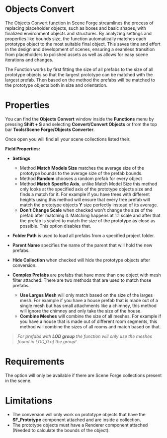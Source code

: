﻿
# Objects Convert

The Objects Convert function in Scene Forge streamlines the process of replacing placeholder objects, such as boxes and basic shapes, with finalized environment objects and structures. By analyzing settings and properties like bounds size, the function automatically matches each prototype object to the most suitable final object. This saves time and effort in the design and development of scenes, ensuring a seamless transition from placeholders to polished assets as well as allows for easy scene iterations and changes.

The Function works by first fitting the size of all prefabs to the size of all prototype objects so that the largest prototype can be matched with the largest prefab. Then based on the method the prefabs will be matched to the prototype objects both in size and orientation.

# Properties

You can find the **Objects Convert** window inside the **Functions** menu by pressing **Shift + S** and selecting **Convert/Convert Objects** or from the top bar **Tools/Scene Forge/Objects Converter**.

Once open you will find all your scene collections listed their.

**Field Properties:**

- **Settings**

	- Method **Match Models Size** matches the average size of the prototype bounds to the average size of the prefab bounds.
	- Method **Random** chooses a random prefab for every object
	- Method **Match Specific Axis**, unlike Match Model Size this method only looks at the specified axis of the prototype objects size and finds a match for it. For example if you have trees with different heights using this method will ensure that every tree prefab will match the prototype objects **Y** size perfectly instead of its average.
	- **Don't Change Scale** when checked won't change the size of the prefab after matching it. Matching happens at 1:1 scale and after that the prefab is scaled to match the size of the prototype as close as possible. This option disables that. 
	
- **Folder Path** is used to load all prefabs from a specified project folder.
- **Parent Name** specifies the name of the parent that will hold the new prefabs.
- **Hide Collection** when checked will hide the prototype objects after conversion.
- **Complex Prefabs** are prefabs that have more than one object with mesh filter attached. There are two methods that are used to match those prefabs.

	- **Use Larges Mesh** will only match based on the size of the larges mesh. For example if you have a house prefab that is made out of a single mesh but has small attachments like a chimney, this method will ignore the chimney and only take the size of the house.
	- **Combine Meshes** will combine the size of all meshes. For example if you have a house that is made out of different room segments, this method will combine the sizes of all rooms and match based on that.

>*For prefabs with **LOD group** the function will only use the meshes found in LOD_0 of the group!*

# Requirements

The option will only be available if there are Scene Forge collections present in the scene.


# Limitations

- The conversion will only work on prototype objects that have the **SF_Prototype** component attached and are inside a collection.
- The prototype objects must have a Renderer component attached (Needed to calculate the bounds of the object).
